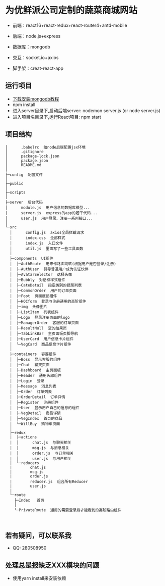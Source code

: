 # 为优鲜派公司定制的蔬菜商城网站
* 前端：react16+react-redux+react-router4+antd-mobile

* 后端：node.js+express
* 数据库：mongodb
* 交互：socket.io+axios
* 脚手架：creat-react-app

## 运行项目

* [下载安装mongodb教程](http://blog.csdn.net/qq_22063697/article/details/78069787?locationNum=9&fps=1)
* npm install
* 进入server目录下,启动后端server:  nodemon server.js (or node server.js)
* 进入项目名目录下,运行React项目:   npm start


## 项目结构

```
│      .babelrc  给node后端配置jsx环境
│      .gitignore
│      package-lock.json
│      package.json
│      README.md
│
├─config  配置文件
│  
├─public
│  
├─scripts
│  
├─server  后台代码
│      module.js  用户信息的数据库模型...
│      server.js  express的app的若干代码...
│      user.js  用户登录、注册一系列接口...
│          
└─src   
  │      config.js  axios全局拦截请求
  │      index.css  全部样式
  │      index.js  入口文件
  │      util.js  里面写了一些工具函数
  |
  ├─components  UI组件
  │  ├─AuthRoute  用来作路由跳转(根据用户是否登录/注册)
  |  ├─AuthUser  引导普通用户成为认证伙伴
  │  ├─AvatarSelector  选择头像
  │  ├─Bubbly  对话框样式组件
  |  ├─CateDetail  指定类别的蔬菜列表
  |  ├─CommonOrder  用户的订单页面
  |  ├─Foot  页面底部组件
  │  ├─HOCform  登录与注册通用的高阶组件
  │  ├─img  头像图片
  │  ├─ListItem  列表组件
  │  ├─Logo  登录注册页面的logo
  │  ├─ManagerOrder  客服的订单页面
  │  ├─ResultNull  空的结果页
  │  ├─TabLinkBar  主页面板页脚导航
  │  ├─UserCard  用户信息卡片组件
  │  └─VegCard  商品信息卡片组件
  │      
  ├─containers  容器组件
  │  ├─Boss  显示客服的组件
  │  ├─Chat  聊天页面
  │  ├─Dashboard  主页面板
  │  ├─Header  通用头部组件
  │  ├─Login  登录
  │  ├─Message  消息列表
  │  ├─Order  订单列表
  │  ├─OrderDetail  订单详情
  │  ├─Register  注册组件
  │  ├─User  显示用户自己的信息的组件
  │  ├─VegDetail  商品详情
  │  ├─VegIndex  首页的商品
  │  └─WillBuy  购物车页面
  │  
  ├─redux
  |  ├─actions
  |  │      chat.js  与聊天相关
  |  │      msg.js  与消息相关
  |  │      order.js  与订单相关
  |  │      user.js  与用户相关
  |  └─reducers
  |        chat.js
  |        msg.js
  |        order.js
  |        reducer.js  组合所有Reducer
  |        user.js
  |
  └─route
    ├─Index   首页
    │
    └─PrivateRoute  通用的需要登录后才能看到的高阶路由组件
  


```

## 若有疑问，可以联系我

* QQ: 280508950 

## 处理总是报缺乏XXX模块的问题
* 使用yarn install来安装依赖